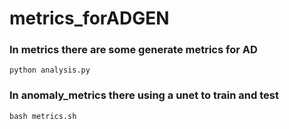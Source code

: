# metrics_forADGEN

### In metrics there are some generate metrics for AD

```
python analysis.py
```

### In anomaly_metrics there using a unet to train and test

```
bash metrics.sh
```
